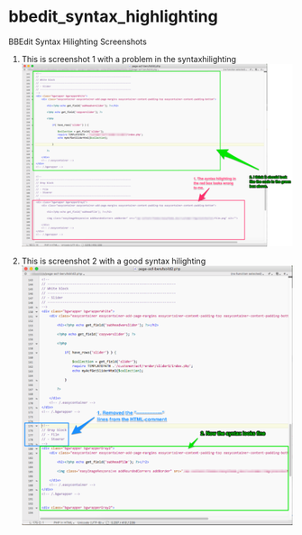# bbedit_syntax_highlighting
BBEdit Syntax Hilighting Screenshots

1. This is screenshot 1 with a problem in the syntaxhilighting
![screenshot 1](https://github.com/uschmelzer/bbedit_syntax_highlighting/blob/master/screenshot1b.png)



2. This is screenshot 2 with a good syntax hilighting
![screenshot 2](https://github.com/uschmelzer/bbedit_syntax_highlighting/blob/master/screenshot2b.png)
